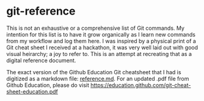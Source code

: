 # git-reference
This is not an exhaustive or a comprehensive list of Git commands. My intention for this list is to have it grow organically as I learn new commands from my workflow and log them here. I was inspired by a physical print of a Git cheat sheet I received at a hackathon, it was very well laid out with good visual heirarchy; a joy to refer to. This is an attempt at recreating that as a digital reference document.

The exact version of the Github Education Git cheatsheet that I had is digitized as a markdown file: [reference.md](reference.md). For an updated .pdf file from Github Education, please do visit https://education.github.com/git-cheat-sheet-education.pdf
